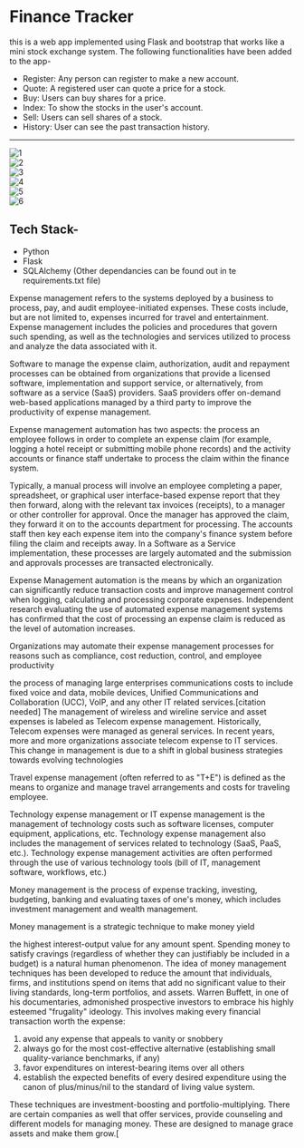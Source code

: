 # Finance Tracker

this is a web app implemented using Flask and bootstrap that works like a mini stock exchange system. The following functionalities have been added to the app-

- Register: Any person can register to make a new account.
- Quote: A registered user can quote a price for a stock.
- Buy: Users can buy shares for a price.
- Index: To show the stocks in the user's account.
- Sell: Users can sell shares of a stock.
- History: User can see the past transaction history.



<hr/>

![1](https://user-images.githubusercontent.com/43414928/79959356-acaf6b80-84a1-11ea-88b1-721e18ebdcef.png)
<br/>
![2](https://user-images.githubusercontent.com/43414928/79959291-95707e00-84a1-11ea-8cf1-0bb32cc4b496.png)
<br/>
![3](https://user-images.githubusercontent.com/43414928/79959295-973a4180-84a1-11ea-8ede-eeb86f41f739.png)
<br/>
![4](https://user-images.githubusercontent.com/43414928/79959314-9acdc880-84a1-11ea-9cbc-cf7685ef91f7.png)
<br/>
![5](https://user-images.githubusercontent.com/43414928/79959301-99040500-84a1-11ea-8f6b-50b7ff866c83.png)
<br/>
![6](https://user-images.githubusercontent.com/43414928/79959312-9acdc880-84a1-11ea-8a37-3a69d21e374f.png)


## Tech Stack-

* Python
* Flask
* SQLAlchemy
(Other dependancies can be found out in te requirements.txt file)


Expense management refers to the systems deployed by a business to process, pay, and audit employee-initiated expenses. These costs include, but are not limited to, expenses incurred for travel and entertainment. Expense management includes the policies and procedures that govern such spending, as well as the technologies and services utilized to process and analyze the data associated with it.

Software to manage the expense claim, authorization, audit and repayment processes can be obtained from organizations that provide a licensed software, implementation and support service, or alternatively, from software as a service (SaaS) providers. SaaS providers offer on-demand web-based applications managed by a third party to improve the productivity of expense management.

Expense management automation has two aspects: the process an employee follows in order to complete an expense claim (for example, logging a hotel receipt or submitting mobile phone records) and the activity accounts or finance staff undertake to process the claim within the finance system.

Typically, a manual process will involve an employee completing a paper, spreadsheet, or graphical user interface-based expense report that they then forward, along with the relevant tax invoices (receipts), to a manager or other controller for approval. Once the manager has approved the claim, they forward it on to the accounts department for processing. The accounts staff then key each expense item into the company's finance system before filing the claim and receipts away. In a Software as a Service implementation, these processes are largely automated and the submission and approvals processes are transacted electronically.

Expense Management automation is the means by which an organization can significantly reduce transaction costs and improve management control when logging, calculating and processing corporate expenses. Independent research evaluating the use of automated expense management systems has confirmed that the cost of processing an expense claim is reduced as the level of automation increases.

Organizations may automate their expense management processes for reasons such as compliance, cost reduction, control, and employee productivity

the process of managing large enterprises communications costs to include fixed voice and data, mobile devices, Unified Communications and Collaboration (UCC), VoIP, and any other IT related services.[citation needed] The management of wireless and wireline service and asset expenses is labeled as Telecom expense management. Historically, Telecom expenses were managed as general services. In recent years, more and more organizations associate telecom expense to IT services. This change in management is due to a shift in global business strategies towards evolving technologies


Travel expense management (often referred to as "T+E") is defined as the means to organize and manage travel arrangements and costs for traveling employee.

Technology expense management or IT expense management is the management of technology costs such as software licenses, computer equipment, applications, etc. Technology expense management also includes the management of services related to technology (SaaS, PaaS, etc.). Technology expense management activities are often performed through the use of various technology tools (bill of IT, management software, workflows, etc.)


Money management is the process of expense tracking, investing, budgeting, banking and evaluating taxes of one's money, which includes investment management and wealth management.

Money management is a strategic technique to make money yield

the highest interest-output value for any amount spent. Spending money to satisfy cravings (regardless of whether they can justifiably be included in a budget) is a natural human phenomenon. The idea of money management techniques has been developed to reduce the amount that individuals, firms, and institutions spend on items that add no significant value to their living standards, long-term portfolios, and assets. Warren Buffett, in one of his documentaries, admonished prospective investors to embrace his highly esteemed "frugality" ideology. This involves making every financial transaction worth the expense:

1. avoid any expense that appeals to vanity or snobbery
2. always go for the most cost-effective alternative (establishing small quality-variance benchmarks, if any)
3. favor expenditures on interest-bearing items over all others
4. establish the expected benefits of every desired expenditure using the canon of plus/minus/nil to the standard of living value system.

These techniques are investment-boosting and portfolio-multiplying. There are certain companies as well that offer services, provide counseling and different models for managing money. These are designed to manage grace assets and make them grow.[
